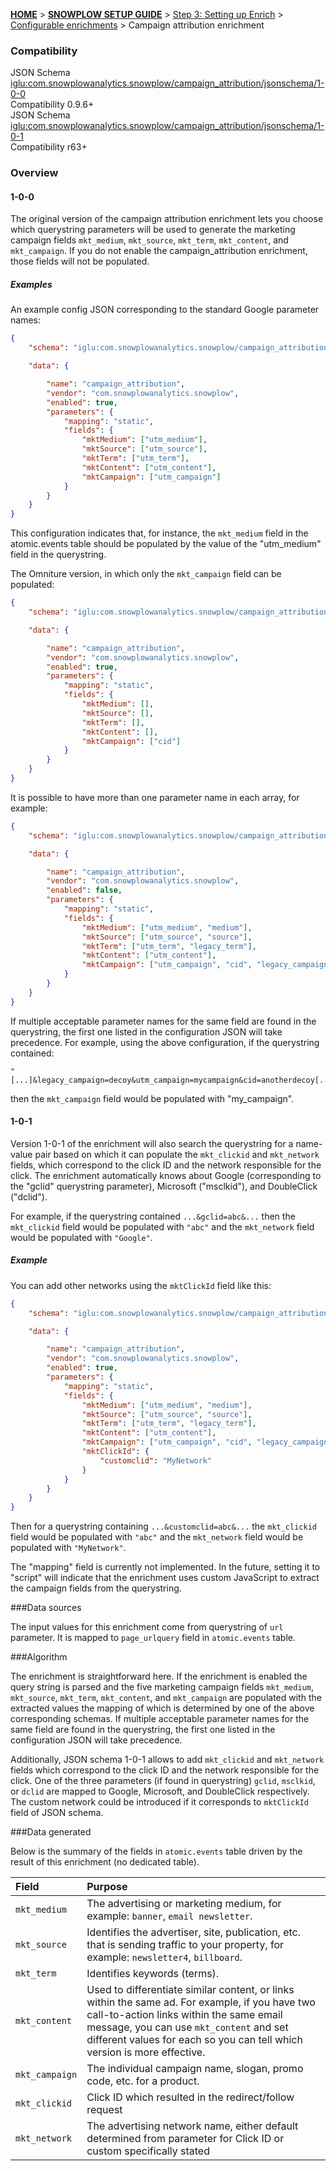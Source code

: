 <a name="top" />

[**HOME**](Home) > [**SNOWPLOW SETUP GUIDE**](Setting-up-Snowplow) > [Step 3: Setting up Enrich](Setting-up-enrich) > [Configurable enrichments](Configurable-enrichments) > Campaign attribution enrichment

### Compatibility

JSON Schema   [iglu:com.snowplowanalytics.snowplow/campaign_attribution/jsonschema/1-0-0][schema-1]  
Compatibility 0.9.6+  
JSON Schema   [iglu:com.snowplowanalytics.snowplow/campaign_attribution/jsonschema/1-0-1][schema-2]  
Compatibility r63+  

### Overview

#### 1-0-0

The original version of the campaign attribution enrichment lets you choose which querystring parameters will be used to generate the marketing campaign fields `mkt_medium`, `mkt_source`, `mkt_term`, `mkt_content`, and `mkt_campaign`. If you do not enable the campaign_attribution enrichment, those fields will not be populated.

##### Examples

An example config JSON corresponding to the standard Google parameter names:

```json
{
	"schema": "iglu:com.snowplowanalytics.snowplow/campaign_attribution/jsonschema/1-0-1",

	"data": {

		"name": "campaign_attribution",
		"vendor": "com.snowplowanalytics.snowplow",
		"enabled": true,
		"parameters": {
			"mapping": "static",
			"fields": {
				"mktMedium": ["utm_medium"],
				"mktSource": ["utm_source"],
				"mktTerm": ["utm_term"],
				"mktContent": ["utm_content"],
				"mktCampaign": ["utm_campaign"]
			}
		}
	}
}
```

This configuration indicates that, for instance, the `mkt_medium` field in the atomic.events table should be populated by the value of the "utm_medium" field in the querystring.

The Omniture version, in which only the `mkt_campaign` field can be populated:

```json
{
	"schema": "iglu:com.snowplowanalytics.snowplow/campaign_attribution/jsonschema/1-0-1",

	"data": {

		"name": "campaign_attribution",
		"vendor": "com.snowplowanalytics.snowplow",
		"enabled": true,
		"parameters": {
			"mapping": "static",
			"fields": {
				"mktMedium": [],
				"mktSource": [],
				"mktTerm": [],
				"mktContent": [],
				"mktCampaign": ["cid"]
			}
		}
	}
}
```

It is possible to have more than one parameter name in each array, for example:

```json
{
    "schema": "iglu:com.snowplowanalytics.snowplow/campaign_attribution/jsonschema/1-0-1",

    "data": {

        "name": "campaign_attribution",
        "vendor": "com.snowplowanalytics.snowplow",
        "enabled": false,
        "parameters": {
            "mapping": "static",
            "fields": {
                "mktMedium": ["utm_medium", "medium"],
                "mktSource": ["utm_source", "source"],
                "mktTerm": ["utm_term", "legacy_term"],
                "mktContent": ["utm_content"],
                "mktCampaign": ["utm_campaign", "cid", "legacy_campaign"]
            }
        }
    }
}
```

If multiple acceptable parameter names for the same field are found in the querystring, the first one listed in the configuration JSON will take precedence. For example, using the above configuration, if the querystring contained:

```
"[...]&legacy_campaign=decoy&utm_campaign=mycampaign&cid=anotherdecoy[...]"
```

then the `mkt_campaign` field would be populated with "my_campaign".

#### 1-0-1

Version 1-0-1 of the enrichment will also search the querystring for a name-value pair based on which it can populate the `mkt_clickid` and `mkt_network` fields, which correspond to the click ID and the network responsible for the click. The enrichment automatically knows about Google (corresponding to the "gclid" querystring parameter), Microsoft ("msclkid"), and DoubleClick ("dclid").

For example, if the querystring contained `...&gclid=abc&...` then the `mkt_clickid` field would be populated with `"abc"` and the `mkt_network` field would be populated with `"Google"`.

##### Example

You can add other networks using the `mktClickId` field like this:

```json
{
    "schema": "iglu:com.snowplowanalytics.snowplow/campaign_attribution/jsonschema/1-0-1",

    "data": {

        "name": "campaign_attribution",
        "vendor": "com.snowplowanalytics.snowplow",
        "enabled": true,
        "parameters": {
            "mapping": "static",
            "fields": {
                "mktMedium": ["utm_medium", "medium"],
                "mktSource": ["utm_source", "source"],
                "mktTerm": ["utm_term", "legacy_term"],
                "mktContent": ["utm_content"],
                "mktCampaign": ["utm_campaign", "cid", "legacy_campaign"],
                "mktClickId": {
                    "customclid": "MyNetwork"
                }
            }
        }
    }
}
```

Then for a querystring containing `...&customclid=abc&...` the `mkt_clickid` field would be populated with `"abc"` and the `mkt_network` field would be populated with `"MyNetwork"`.

The "mapping" field is currently not implemented. In the future, setting it to "script" will indicate that the enrichment uses custom JavaScript to extract the campaign fields from the querystring.

###Data sources

The input values for this enrichment come from querystring of `url` parameter. It is mapped to `page_urlquery` field in `atomic.events` table.

###Algorithm

The enrichment is straightforward here. If the enrichment is enabled the query string is parsed and the five marketing campaign fields `mkt_medium`, `mkt_source`, `mkt_term`, `mkt_content`, and `mkt_campaign` are populated with the extracted values the mapping of which is determined by one of the above corresponding schemas. If multiple acceptable parameter names for the same field are found in the querystring, the first one listed in the configuration JSON will take precedence.

Additionally, JSON schema 1-0-1 allows to add `mkt_clickid` and `mkt_network` fields which correspond to the click ID and the network responsible for the click. One of the three parameters (if found in querystring) `gclid`, `msclkid`, or `dclid` are mapped to Google, Microsoft, and DoubleClick respectively. The custom network could be introduced if it corresponds to `mktClickId` field of JSON schema.

###Data generated

Below is the summary of the fields in `atomic.events` table driven by the result of this enrichment (no dedicated table).

Field | Purpose
:---|:---
`mkt_medium` | The advertising or marketing medium, for example: `banner`, `email newsletter`.
`mkt_source` |  Identifies the advertiser, site, publication, etc. that is sending traffic to your property, for example: `newsletter4`, `billboard`.
`mkt_term` | Identifies keywords (terms).
`mkt_content` | Used to differentiate similar content, or links within the same ad. For example, if you have two call-to-action links within the same email message, you can use `mkt_content` and set different values for each so you can tell which version is more effective.
`mkt_campaign` | The individual campaign name, slogan, promo code, etc. for a product.
`mkt_clickid` | Click ID which resulted in the redirect/follow request
`mkt_network` | The advertising network name, either default determined from parameter for Click ID or custom specifically stated

[schema-1]: http://iglucentral.com/schemas/com.snowplowanalytics.snowplow/referer_parser/jsonschema/1-0-0
[schema-2]: http://iglucentral.com/schemas/com.snowplowanalytics.snowplow/referer_parser/jsonschema/1-0-0
